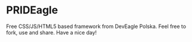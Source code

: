 # PRIDEagle
Free CSS/JS/HTML5 based framework from DevEagle Polska. Feel free to fork, use and share. Have a nice day!
